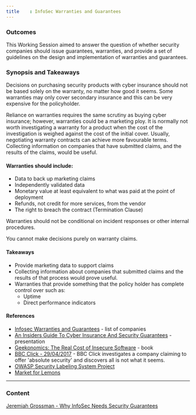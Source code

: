 ```yaml
---
title    : InfoSec Warranties and Guarantees
---
```


### Outcomes

This Working Session aimed to answer the question of whether security companies should issue guarantees, warranties, and provide a set of guidelines on the design and implementation of warranties and guarantees.

### Synopsis and Takeaways

Decisions on purchasing security products with cyber insurance should not be based solely on the warranty, no matter how good it seems. Some warranties may only cover secondary insurance and this can be very expensive for the policyholder.

Reliance on warranties requires the same scrutiny as buying cyber insurance; however, warranties could be a marketing ploy. It is normally not worth investigating a warranty for a product when the cost of the investigation is weighed against the cost of the initial cover. Usually, negotiating warranty contracts can achieve more favourable terms. Collecting information on companies that have submitted claims, and the results of the claims, would be useful.

#### Warranties should include:

- Data to back up marketing claims
- Independently validated data
- Monetary value at least equivalent to what was paid at the point of deployment
- Refunds, not credit for more services, from the  vendor
- The right to breach the contract (Termination Clause)

Warranties should not be conditional on incident responses or other internal procedures. 

You cannot make decisions purely on warranty claims.

#### Takeaways

- Provide marketing data to support claims
- Collecting information about companies that submitted claims and the results of that process would prove useful.
- Warranties that provide something that the policy holder has complete control over such as:
  - Uptime
  - Direct performance indicators

#### References

 - [Infosec Warranties and Guarantees](http://blog.jeremiahgrossman.com/2017/02/infosec-warranties-and-guarantees.html) - list of companies
 - [An Insiders Guide To Cyber Insurance And Security Guarantees](https://www.blackhat.com/docs/us-16/materials/us-16-Grossman-An-Insiders-Guide-To-Cyber-Insurance-And-Security-Guarantees.pdf) - presentation
 - [Geekonomics: The Real Cost of Insecure Software](https://www.amazon.com/Geekonomics-Real-Insecure-Software-paperback/dp/0321735978) - book
 - [BBC Click - 29/04/2017](https://www.bbc.co.uk/programmes/b08p1nts) - BBC Click investigates a company claiming to offer 'absolute security' and discovers all is not what it seems.
 - [OWASP Security Labeling System Project](https://www.owasp.org/index.php/OWASP_Security_Labeling_System_Project)
 - [Market for Lemons](https://en.wikipedia.org/wiki/The_Market_for_Lemons)

---

### Content

[Jeremiah Grossman - Why InfoSec Needs Security Guarantees](https://www.slideshare.net/jeremiahgrossman/no-more-snake-oil-why-infosec-needs-security-guarantees)
